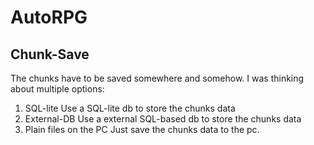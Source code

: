 # AutoRPG


## Chunk-Save
The chunks have to be saved somewhere and somehow. I was thinking about multiple options:
1. SQL-lite
Use a SQL-lite db to store the chunks data
2. External-DB 
Use a external SQL-based db to store the chunks data
3. Plain files on the PC
Just save the chunks data to the pc.


